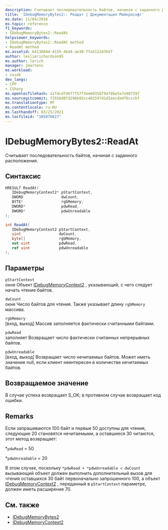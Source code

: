 ```yaml
---
description: Считывает последовательность байтов, начиная с заданного расположения.
title: 'IDebugMemoryBytes2:: Реадат | Документация Майкрософт'
ms.date: 11/04/2016
ms.topic: reference
f1_keywords:
- IDebugMemoryBytes2::ReadAt
helpviewer_keywords:
- IDebugMemoryBytes2::ReadAt method
- ReadAt method
ms.assetid: b413684d-4155-4bd4-ae30-ffa512243b5f
author: leslierichardson95
ms.author: lerich
manager: jmartens
ms.workload:
- vssdk
dev_langs:
- CPP
- CSharp
ms.openlocfilehash: a1fdcdf46f7f57f3ee6035bf9af8be5a7e99739f
ms.sourcegitcommit: f2916d8fd296b92cc402597d1d1eecda4f6cccbf
ms.translationtype: MT
ms.contentlocale: ru-RU
ms.lasthandoff: 03/25/2021
ms.locfileid: "105076827"
---
```

# <a name="idebugmemorybytes2readat"></a>IDebugMemoryBytes2::ReadAt
Считывает последовательность байтов, начиная с заданного расположения.

## <a name="syntax"></a>Синтаксис

```cpp
HRESULT ReadAt( 
   IDebugMemoryContext2* pStartContext,
   DWORD                 dwCount,
   BYTE*                 rgbMemory,
   DWORD*                pdwRead,
   DWORD*                pdwUnreadable
);
```

```csharp
int ReadAt(
   IDebugMemoryContext2 pStartContext,
   uint                 dwCount,
   byte[]               rgbMemory,
   out uint             pdwRead,
   ref uint             pdwUnreadable
);
```

## <a name="parameters"></a>Параметры
`pStartContext`\
окне Объект [IDebugMemoryContext2](../../../extensibility/debugger/reference/idebugmemorycontext2.md) , указывающий, с чего следует начать чтение байтов.

`dwCount`\
окне Число байтов для чтения. Также указывает длину `rgbMemory` массива.

`rgbMemory`\
[вход, выход] Массив заполняется фактически считанными байтами.

`pdwRead`\
заполняет Возвращает число фактически считанных непрерывных байтов.

`pdwUnreadable`\
[вход, выход] Возвращает число нечитаемых байтов. Может иметь значение null, если клиент неинтересен в количестве нечитаемых байтов.

## <a name="return-value"></a>Возвращаемое значение
 В случае успеха возвращает S_OK; в противном случае возвращает код ошибки.

## <a name="remarks"></a>Remarks
 Если запрашиваются 100 байт и первые 50 доступны для чтения, следующие 20 становятся нечитаемыми, а оставшиеся 30 читаются, этот метод возвращает:

 *`pdwRead` = 50

 *`pdwUnreadable` = 20

 В этом случае, поскольку `*pdwRead + *pdwUnreadable < dwCount` вызывающий объект должен выполнить дополнительный вызов для чтения оставшихся 30 байт первоначально запрошенного 100, а объект [IDebugMemoryContext2](../../../extensibility/debugger/reference/idebugmemorycontext2.md) , переданный в `pStartContext` параметре, должен иметь расширение 70.

## <a name="see-also"></a>См. также
- [IDebugMemoryBytes2](../../../extensibility/debugger/reference/idebugmemorybytes2.md)
- [IDebugMemoryContext2](../../../extensibility/debugger/reference/idebugmemorycontext2.md)
